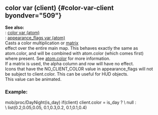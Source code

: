 ## color var (client) {#color-var-client byondver="509"}    
**See also:**    
:   [color var (atom)](/atom/var/color)    
:   [appearance_flags var (atom)](/atom/var/appearance_flags)    
Casts a color multiplication or [matrix](/%7Bnotes%7D/color-matrix)    
effect over the entire main map. This behaves exactly the same as    
atom.color, and will be combined with atom.color (which comes first)    
where present. See [atom.color](/atom/var/color) for more information.    
If a matrix is used, the alpha column and row will have no effect.    
Icons that have the NO_CLIENT_COLOR value in appearance_flags will not    
be subject to client.color. This can be useful for HUD objects.    
This value can be animated.    
### Example:    
mob/proc/DayNight(is_day) if(client) client.color = is_day ? \\ null :    
\\ list(0.2,0.05,0.05, 0.1,0.3,0.2, 0.1,0.1,0.4)  